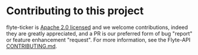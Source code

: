 # Contributing to this project

flyte-ticker is [Apache 2.0 licensed](LICENSE) and we welcome contributions,
indeed they are greatly appreciated, and a PR is our preferred form of bug
"report" or feature enhancement "request". For more information, see the
Flyte-API [CONTRIBUTING.md](https://github.com/ExpediaGroup/flyte/blob/master/CONTRIBUTING.md).
